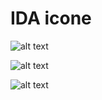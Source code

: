 # IDA icone

![alt text](https://i.imgur.com/HAYb9mN.jpg)

![alt text](https://imgur.com/eU4LuCG.jpg)

![alt text](https://i.imgur.com/Bu7W7fT.jpg)
